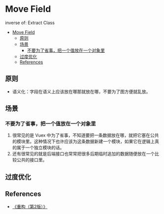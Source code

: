 # Move Field

inverse of: Extract Class


<!-- TOC -->

- [Move Field](#move-field)
    - [原则](#原则)
    - [场景](#场景)
        - [不要为了省事，把一个值放在一个对象里](#不要为了省事把一个值放在一个对象里)
    - [过度优化](#过度优化)
    - [References](#references)

<!-- /TOC -->


## 原则
* 语义化：字段在语义上应该放在哪那就放在哪，不要为了图方便就乱放。


## 场景
### 不要为了省事，把一个值放在一个对象里
1. 很常见的是 Vuex 中为了省事，不知道要把一条数据放在哪，就把它塞在公共的模块里。这种情况下也许应该为这条数据新建一个模块，如果它在逻辑上真的属于一个独立模块的话。
2. 还有很常见的就是后端接口也常常把很多后期临时追加的数据随便放在一个比较公共的接口里。


## 过度优化


## References
* [《重构（第2版）》](https://book.douban.com/subject/33400354/)

